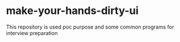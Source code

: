 # make-your-hands-dirty-ui
This repository is used poc purpose and some common programs for interview preparation
